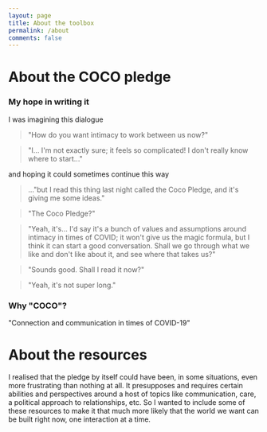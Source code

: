 ```yaml
---
layout: page
title: About the toolbox
permalink: /about
comments: false
---
```


# About the COCO pledge

### My hope in writing it

I was imagining this dialogue

> "How do you want intimacy to work between us now?"

>  "I... I'm not exactly sure; it feels so complicated! I don't really know where to start..."

and hoping it could sometimes continue this way

> ..."but I read this thing last night called the Coco Pledge, and it's giving me some ideas."

>  "The Coco Pledge?"

>  "Yeah, it's... I'd say it's a bunch of values and assumptions around intimacy in times of COVID; it won't give us the magic formula, but I think it can start a good conversation. Shall we go through what we like and don't like about it, and see where that takes us?"

>  "Sounds good. Shall I read it now?"

>  "Yeah, it's not super long."

### Why "COCO"?

"Connection and communication in times of COVID-19"

# About the resources

I realised that the pledge by itself could have been, in some situations, even more frustrating than nothing at all. It presupposes and requires certain abilities and perspectives around a host of topics like communication, care, a political approach to relationships, etc. So I wanted to include some of these resources to make it that much more likely that the world we want can be built right now, one interaction at a time.